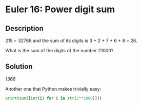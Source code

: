 
# Euler 16: Power digit sum

## Description
215 = 32768 and the sum of its digits is 3 + 2 + 7 + 6 + 8 = 26.

What is the sum of the digits of the number 21000?

## Solution
*1366*

Another one that Python makes trivially easy:

```python
print(sum([int(i) for i in str(2**1000)]))
```